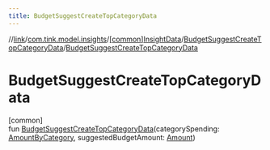 ```yaml
---
title: BudgetSuggestCreateTopCategoryData
---
```

//[link](../../../../index.html)/[com.tink.model.insights](../../index.html)/[[common]InsightData](../index.html)/[BudgetSuggestCreateTopCategoryData](index.html)/[BudgetSuggestCreateTopCategoryData](-budget-suggest-create-top-category-data.html)



# BudgetSuggestCreateTopCategoryData



[common]\
fun [BudgetSuggestCreateTopCategoryData](-budget-suggest-create-top-category-data.html)(categorySpending: [AmountByCategory](../../../com.tink.model.relations/[common]-amount-by-category/index.html), suggestedBudgetAmount: [Amount](../../../com.tink.model.misc/[common]-amount/index.html))




